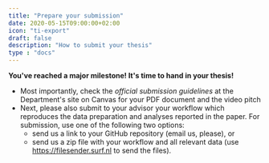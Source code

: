 ```yaml
---
title: "Prepare your submission"
date: 2020-05-15T09:00:00+02:00
icon: "ti-export"
draft: false
description: "How to submit your thesis"
type : "docs"
---
```


__You've reached a major milestone! It's time to hand in your thesis!__

- Most importantly, check the *official submission guidelines* at the Department's site on Canvas for your PDF document and the video pitch
- Next, please also submit to your advisor your workflow which reproduces the data preparation and analyses reported in the paper. For submission, use one of the following two options:
  - send us a link to your GitHub repository (email us, please), or
  - send us a zip file with your workflow and all relevant data (use https://filesender.surf.nl to send the files).
